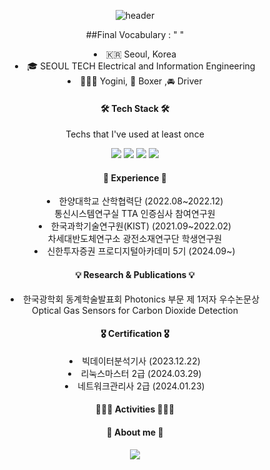 <div align=center>	

![header](https://capsule-render.vercel.app/api?type=venom&color=auto&height=300&section=header&text=HI%20GUYS!%20I'm%20ILKYO👋&fontSize=70)
<p>
##Final Vocabulary : " "
<li> 🇰🇷  Seoul, Korea </li>
<li> 🎓 SEOUL TECH Electrical and Information Engineering </li>
<li> 🧘🏻‍♀️  Yogini, 🥊 Boxer ,🚘 Driver </li>

</p>

<h4 align="center"> 🛠 Tech Stack 🛠 </h4>

Techs that I've used at least once

  <img src="https://img.shields.io/badge/Python-3776AB?style=for-the-badge&logo=Python&logoColor=white"> <img src="https://img.shields.io/badge/C-A8B9CC?style=for-the-badge&logo=C&logoColor=white"> <img src="https://img.shields.io/badge/MySQL-4479A1?style=for-the-badge&logo=MySQL&logoColor=white"> <img src="https://img.shields.io/badge/JavaScript-F7DF1E?style=for-the-badge&logo=JavaScript&logoColor=white">


<h4> 💎 Experience 💎 </h4>
<li> 한양대학교 산학협력단 (2022.08~2022.12)</li>
 통신시스템연구실 TTA 인증심사 참여연구원 
 
<li> 한국과학기술연구원(KIST) (2021.09~2022.02)</li>
차세대반도체연구소 광전소재연구단 학생연구원

<li> 신한투자증권 프로디지털아카데미 5기 (2024.09~) </li>


<h4> 💡 Research & Publications 💡</h4>

<li> 한국광학회 동계학술발표회 Photonics 부문 제 1저자 우수논문상 </li>
 Optical Gas Sensors for Carbon Dioxide Detection 


<h4> 🎖️ Certification 🎖️ </h4>
<li> 빅데이터분석기사 (2023.12.22)</li>
<li> 리눅스마스터 2급 (2024.03.29)</li>
<li> 네트워크관리사 2급 (2024.01.23)</li>


<h4> 🏄🏻‍♀️ Activities 🏄🏻‍♀️ </h4>


<h4 align="center"> 👀 About me 👀 </h4>
<a href="https://www.instagram.com/iii_gyo__/"><img src="https://img.shields.io/badge/Instagram-E4405F?style=for-the-badge&logo=Instagram&logoColor=white"></a>

<div>
<!--
![Top Langs](https://github-readme-stats.vercel.app/api/top-langs/?username=ILKYOYANG)
--!>
